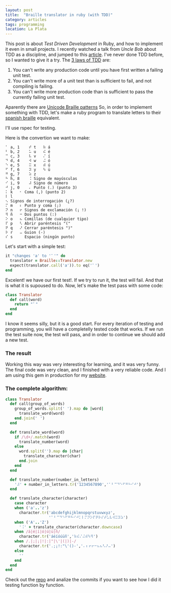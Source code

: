 ```yaml
---
layout: post
title:  "Braille translator in ruby (with TDD)"
category: articles
tags: programming
location: La Plata
---
```


This post is about *Test Driven Development* in Ruby, and how to implement it even in small projects.
I recently watched a talk from *Uncle Bob* about TDD as a discipline, and jumped to this [article][uncle].
I've never done TDD before, so I wanted to give it a try. The [3 laws of TDD][laws] are:

1. You can't write any production code until you have first written a failing unit test.
2. You can't write more of a unit test than is sufficient to fail, and not compiling is failing.
3. You can't write more production code than is sufficient to pass the currently failing unit test.

Aparently there are [Unicode Braille patterns][unicode] So, in order to implement something with TDD, let's make a ruby program to translate letters to their [spanish braille][spanish-braille] equivalent.

I'll use rspec for testing.

Here is the convertion we want to make:

```
⠁ a, 1    ⠞ t   ⠷ á
⠃ b, 2    ⠥ u   ⠮ é
⠉ c, 3    ⠧ v   ⠌ í
⠙ d, 4    ⠺ w   ⠬ ó
⠑ e, 5    ⠭ x   ⠾ ú
⠋ f, 6    ⠽ y   ⠳ ü
⠛ g, 7    ⠵ z
⠓ h, 8    ⠨ Signo de mayúsculas
⠊ i, 9    ⠼ Signo de número
⠚ j, 0    ⠄ Punto (.) (punto 3)
⠅ k   ⠂ Coma (,) (punto 2)
⠇ l
⠢ Signos de interrogación (¿?)
⠍ m   ⠆ Punto y coma (;)
⠝ n   ⠖ Signos de exclamación (¡ !)
⠻ ñ   ⠒ Dos puntos (:)
⠕ o   ⠦ Comillas (de cualquier tipo)
⠏ p   ⠣ Abrir paréntesis "("
⠟ q   ⠜ Cerrar paréntesis ")"
⠗ r   ⠤ Guion (-)
⠎ s   ⠀ Espacio (ningún punto)
```


Let's start with a simple test:

``` ruby
it "changes 'a' to '⠁'" do
  translator = Braille::Translator.new
  expect(translator.call('a')).to eq('⠁')
end
```

Excelent! we have our first test!. If we try to run it, the test will fail. And that is what it is supoused to do.
Now, let's make the test pass with some code:

``` ruby
class Translator
  def call(word)
    return "⠁"
  end
end
```

I know it seems silly, but it is a good start.
For every iteration of testing and programming, you will have a completelly tested code that works.
If we run the test suite now, the test will pass, and in order to continue we should add a new test.


### The result

Working this way was very interesting for learning, and it was very funny.
The final code was very clean, and I finished with a very reliable code.
And I am using this gem in production for my [website][acordes-totales].

### The complete algorithm:

<!-- Every day you get closer and closer -->
<!-- But this is not the algorithm either -->
<!-- You can find it! Be like the penguin! -->

``` ruby
class Translator
  def call(group_of_words)
    group_of_words.split(' ').map do |word|
      translate_word(word)
    end.join('⠀')
  end

  def translate_word(word)
    if /\d+/.match(word)
      translate_number(word)
    else
      word.split('').map do |char|
        translate_character(char)
      end.join
    end
  end

  def translate_number(number_in_letters)
    '⠼' + number_in_letters.tr('1234567890','⠁⠃⠉⠙⠑⠋⠛⠓⠊⠚')
  end

  def translate_character(character)
    case character
    when ('a'..'z')
      character.tr('abcdefghijklmnopqrstuvwxyz',
                   '⠁⠃⠉⠙⠑⠋⠛⠓⠊⠚⠅⠇⠍⠝⠕⠏⠟⠗⠎⠞⠥⠧⠺⠭⠽⠵')
    when ('A'..'Z')
      '⠨' + translate_character(character.downcase)
    when /á|é|í|ó|ú|ü|ñ/
      character.tr('áéíóúüñ','⠷⠮⠌⠬⠾⠳⠻')
    when /.|;|¡|!|:|"|\'|(|)|-/
      character.tr('.;¡!:"\'()-','⠄⠆⠖⠖⠒⠦⠦⠣⠜⠤')
    else
      ''
    end
  end
end
```

Check out the [repo][gh] and analize the commits if you want to see how I did it testing function by function.


[gh]:       https://github.com/nicanor/braille
[laws]: http://programmer.97things.oreilly.com/wiki/index.php/The_Three_Laws_of_Test-Driven_Development
[uncle]: http://blog.cleancoder.com/uncle-bob/2014/12/17/TheCyclesOfTDD.html
[unicode]:  http://www.unicode.org/charts/PDF/U2800.pdf
[spanish-braille]: https://en.wikipedia.org/wiki/Spanish_Braille
[acordes-totales]: http://acordestotales.com/
